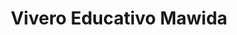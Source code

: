 ---
title: "Vivero Educativo Mawida"
url: /la-reina/vivero-educativo-mawida/
shop: Garten-Center
---